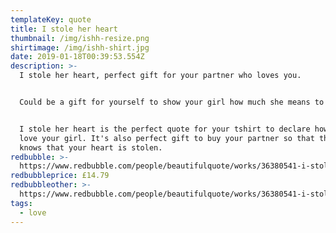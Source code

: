 ```yaml
---
templateKey: quote
title: I stole her heart
thumbnail: /img/ishh-resize.png
shirtimage: /img/ishh-shirt.jpg
date: 2019-01-18T00:39:53.554Z
description: >-
  I stole her heart, perfect gift for your partner who loves you.


  Could be a gift for yourself to show your girl how much she means to you.


  I stole her heart is the perfect quote for your tshirt to declare how much you
  love your girl. It's also perfect gift to buy your partner so that the world
  knows that your heart is stolen.
redbubble: >-
  https://www.redbubble.com/people/beautifulquote/works/36380541-i-stole-her-heart?asc=u&body_color=navy&p=t-shirt
redbubbleprice: £14.79
redbubbleother: >-
  https://www.redbubble.com/people/beautifulquote/works/36380541-i-stole-her-heart?asc=u&body_color=navy&modal=%2Fboom%2Fb%2FavailableProducts%2F36380541&p=t-shirt
tags:
  - love
---
```


